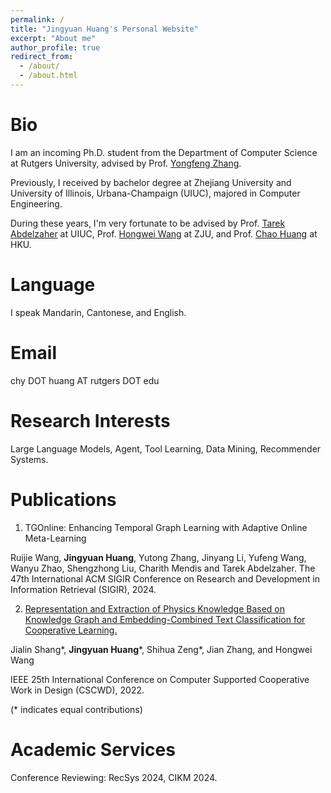 ```yaml
---
permalink: /
title: "Jingyuan Huang's Personal Website"
excerpt: "About me"
author_profile: true
redirect_from: 
  - /about/
  - /about.html
---
```



Bio
======
I am an incoming Ph.D. student from the Department of Computer Science at Rutgers University, advised by Prof. [Yongfeng Zhang](https://www.yongfeng.me/). 

Previously, I received by bachelor degree at Zhejiang University and University of Illinois, Urbana-Champaign (UIUC), majored in Computer Engineering.

During these years, I'm very fortunate to be advised by Prof. [Tarek Abdelzaher](http://abdelzaher.cs.illinois.edu/) at UIUC, Prof. [Hongwei Wang](https://person.zju.edu.cn/en/hwang) at ZJU, and Prof. [Chao Huang](https://sites.google.com/view/chaoh) at HKU.

Language
======
I speak Mandarin, Cantonese, and English.

Email
======
chy DOT huang AT rutgers DOT edu

Research Interests
======
Large Language Models, Agent, Tool Learning, Data Mining, Recommender Systems.

<!--img src="../images/wordcloud.jpg" width="500" height="500"-->

Publications
======
1. TGOnline: Enhancing Temporal Graph Learning with Adaptive Online Meta-Learning

Ruijie Wang, **Jingyuan Huang**, Yutong Zhang, Jinyang Li, Yufeng Wang, Wanyu Zhao, Shengzhong Liu, Charith Mendis and Tarek Abdelzaher.
The 47th International ACM SIGIR Conference on Research and Development in Information Retrieval (SIGIR), 2024.

2.	[Representation and Extraction of Physics Knowledge Based on Knowledge Graph and Embedding-Combined Text Classification for Cooperative Learning.](https://ieeexplore.ieee.org/abstract/document/9776230/) 

Jialin Shang\*, **Jingyuan Huang**\*, Shihua Zeng\*, Jian Zhang, and Hongwei Wang

IEEE 25th International Conference on Computer Supported Cooperative Work in Design (CSCWD), 2022.

(* indicates equal contributions)

Academic Services
======
Conference Reviewing: RecSys 2024, CIKM 2024.

<!--
Dataset
======
### ZJUI-Phys Dataset

An interdisciplinary dataset related to a combination of education and AI. The collaborative signals are of great research value.
[ZJUI-Phys Dataset](https://github.com/Luckfort/ZJUI-Phys)
-->
